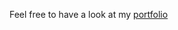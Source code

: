 Feel free to have a look at my <a href="https://martiyn.github.io/Personal-Portfolio/">portfolio</a>
